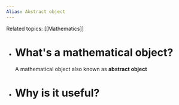```yaml
---
Alias: Abstract object
---
```

Related topics: [[Mathematics]]

+ # What's a mathematical object?
	A mathematical object also known as **abstract object**

+ # Why is it useful?
	
